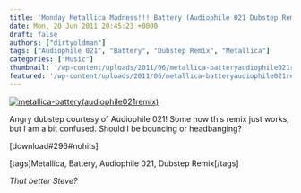 ```yaml
---
title: 'Monday Metallica Madness!!! Battery (Audiophile 021 Dubstep Remix)'
date: Mon, 20 Jun 2011 20:45:23 +0000
draft: false
authors: ["dirtyoldman"]
tags: ["Audiophile 021", "Battery", "Dubstep Remix", "Metallica"]
categories: ["Music"]
thumbnail: '/wp-content/uploads/2011/06/metallica-batteryaudiophile021remix-150x150.jpg'
featured: '/wp-content/uploads/2011/06/metallica-batteryaudiophile021remix-304x190.jpg'
---
```


[![](/wp-content/uploads/2011/06/metallica-batteryaudiophile021remix.jpg "metallica-battery(audiophile021remix)")](/?attachment_id=4083)

Angry dubstep courtesy of Audiophile 021! Some how this remix just works, but I am a bit confused. Should I be bouncing or headbanging?

\[download#296#nohits\]

\[tags\]Metallica, Battery, Audiophile 021, Dubstep Remix\[/tags\]

_That better Steve?_